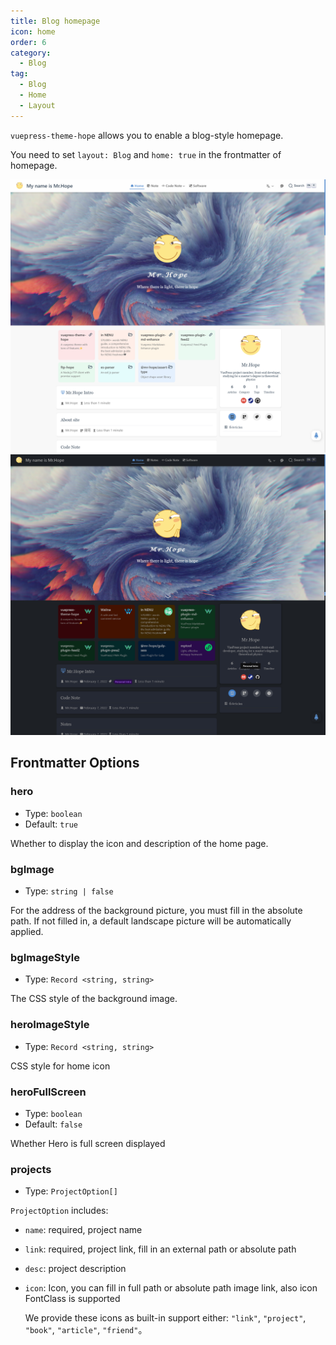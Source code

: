 ```yaml
---
title: Blog homepage
icon: home
order: 6
category:
  - Blog
tag:
  - Blog
  - Home
  - Layout
---
```


`vuepress-theme-hope` allows you to enable a blog-style homepage.

You need to set `layout: Blog` and `home: true` in the frontmatter of homepage.

<!-- more -->

![Homepage screenshot](./assets/blog-light.png#light)
![Homepage screenshot](./assets/blog-dark.png#dark)

## Frontmatter Options

### hero

- Type: `boolean`
- Default: `true`

Whether to display the icon and description of the home page.

### bgImage

- Type: `string | false`

For the address of the background picture, you must fill in the absolute path. If not filled in, a default landscape picture will be automatically applied.

### bgImageStyle

- Type: `Record <string, string>`

The CSS style of the background image.

### heroImageStyle

- Type: `Record <string, string>`

CSS style for home icon

### heroFullScreen

- Type: `boolean`
- Default: `false`

Whether Hero is full screen displayed

### projects

- Type: `ProjectOption[]`

`ProjectOption` includes:

- `name`: required, project name
- `link`: required, project link, fill in an external path or absolute path
- `desc`: project description
- `icon`: Icon, you can fill in full path or absolute path image link, also icon FontClass is supported

  We provide these icons as built-in support either: `"link"`, `"project"`, `"book"`, `"article"`, `"friend"`。
